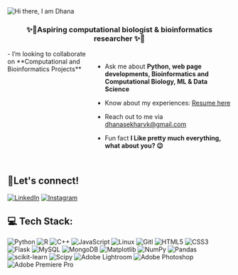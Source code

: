 
<img align="center" src="https://github.com/dhana56/dhana56/blob/main/Design%20(1).gif" alt="Hi there, I am Dhana" />

<h3 align="center">✨🧬Aspiring computational biologist & bioinformatics researcher ✨🧬 </h3>
<div style="display:flex; justify-content:space-between;">
-  I’m looking to collaborate on **Computational and Bioinformatics Projects**

-  Ask me about **Python, web page developments, Bioinformatics and Computational Biology, ML & Data Science**

-  Know about my experiences: [Resume here](https://drive.google.com/file/d/1QciyYteG8CViBk9_rnR_gQqRRlCaCZcA/view?usp=sharing)
-  Reach out to me via dhanasekharvk@gmail.com
- Fun fact **I Like pretty much everything, what about you? 😉**
</div>

## 📲Let's connect!
 [![LinkedIn](https://img.shields.io/badge/LinkedIn-%230077B5.svg?logo=linkedin&logoColor=white)](https://in.linkedin.com/in/dhanasekhar-v-k-975b31253) 
[![Instagram](https://img.shields.io/badge/Instagram-%23E4405F.svg?logo=Instagram&logoColor=white)](https://instagram.com/pho_dhanaskarvk_7)

<p align="left">
</p>

## 💻 Tech Stack:
 ![Python](https://img.shields.io/badge/python-3670A0?style=plastic&logo=python&logoColor=ffdd54) 
 ![R](https://img.shields.io/badge/r-%23276DC3.svg?style=plastic&logo=r&logoColor=white) 
 ![C++](https://img.shields.io/badge/c++-%2300599C.svg?style=plastic&logo=c%2B%2B&logoColor=white)
 ![JavaScript](https://img.shields.io/badge/javascript-%23323330.svg?style=plastic&logo=javascript&logoColor=%23F7DF1E)
 ![Linux](https://img.shields.io/badge/Linux-FCC624?style=plastic&logo=linux&logoColor=black)
 ![Gitl](https://img.shields.io/badge/GIT-E44C30?style=plastic&logo=git&logoColor=white)
 ![HTML5](https://img.shields.io/badge/html5-%23E34F26.svg?style=plastic&logo=html5&logoColor=white) 
 ![CSS3](https://img.shields.io/badge/css3-%231572B6.svg?style=plastic&logo=css3&logoColor=white)
 ![Flask](https://img.shields.io/badge/flask-%23000.svg?style=plastic&logo=flask&logoColor=white) 
 ![MySQL](https://img.shields.io/badge/mysql-%2300000f.svg?style=plastic&logo=mysql&logoColor=white) 
 ![MongoDB](https://img.shields.io/badge/MongoDB-%234ea94b.svg?style=plastic&logo=mongodb&logoColor=white) 
 ![Matplotlib](https://img.shields.io/badge/Matplotlib-%23ffffff.svg?style=plastic&logo=Matplotlib&logoColor=black) 
 ![NumPy](https://img.shields.io/badge/numpy-%23013243.svg?style=plastic&logo=numpy&logoColor=white)
 ![Pandas](https://img.shields.io/badge/pandas-%23150458.svg?style=plastic&logo=pandas&logoColor=white) 
 ![scikit-learn](https://img.shields.io/badge/scikit--learn-%23F7931E.svg?style=plastic&logo=scikit-learn&logoColor=white) 
 ![Scipy](https://img.shields.io/badge/SciPy-%230C55A5.svg?style=plastic&logo=scipy&logoColor=%white)
 ![Adobe Lightroom](https://img.shields.io/badge/Adobe%20Lightroom-31A8FF.svg?style=plastic&logo=Adobe%20Lightroom&logoColor=white)
 ![Adobe Photoshop](https://img.shields.io/badge/Adobe%20Photoshop-%2331A8FF.svg?style=plastic&logo=Adobe%20Photoshop&logoColor=white) 
 ![Adobe Premiere Pro](https://img.shields.io/badge/Adobe%20Premiere%20Pro-9999FF.svg?style=plastic&logo=Adobe%20Premiere%20Pro&logoColor=white) 
